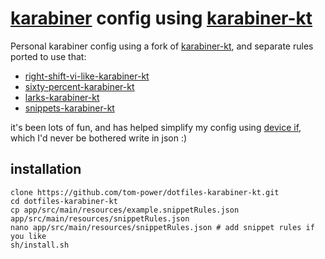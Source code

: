 # [karabiner](https://karabiner-elements.pqrs.org/) config using [karabiner-kt](https://github.com/tom-power/karabiner-kt)

Personal karabiner config using a fork of [karabiner-kt](https://github.com/kaushikgopal/karabiner-kt), and separate rules ported to use that:

- [right-shift-vi-like-karabiner-kt](https://github.com/tom-power/right-shift-vi-like-karabiner-kt)
- [sixty-percent-karabiner-kt](https://github.com/tom-power/sixty-percent-karabiner-kt)
- [larks-karabiner-kt](https://github.com/tom-power/larks-karabiner-kt)
- [snippets-karabiner-kt](https://github.com/tom-power/snippets-karabiner-kt)

it's been lots of fun, and has helped simplify my config using [device if](https://karabiner-elements.pqrs.org/docs/json/complex-modifications-manipulator-definition/conditions/device/), which I'd never be bothered write in json :)

## installation

```shell
clone https://github.com/tom-power/dotfiles-karabiner-kt.git
cd dotfiles-karabiner-kt
cp app/src/main/resources/example.snippetRules.json app/src/main/resources/snippetRules.json
nano app/src/main/resources/snippetRules.json # add snippet rules if you like
sh/install.sh
```
